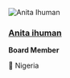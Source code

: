 ![Anita Ihuman](https://github.com/chaoss/community/blob/main/governance/board/images/anita-ihuman.jpg)

### [Anita ihuman](https://www.linkedin.com/in/anita-ihuman/)
**Board Member**

📍 Nigeria
